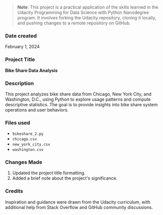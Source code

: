 >**Note**: This project is a practical application of the skills learned in the Udacity Programming for Data Science with Python Nanodegree program. It involves forking the Udacity repository, cloning it locally, and pushing changes to a remote repository on GitHub.

### Date created
February 1, 2024

### Project Title
**Bike Share Data Analysis**

### Description
This project analyzes bike share data from Chicago, New York City, and Washington, D.C., using Python to explore usage patterns and compute descriptive statistics. The goal is to provide insights into bike share system operations and user behaviors.

### Files used
- `bikeshare_2.py`
- `chicago.csv`
- `new_york_city.csv`
- `washington.csv`

### Changes Made
1. Updated the project title formatting.
2. Added a brief note about the project's significance.

### Credits
Inspiration and guidance were drawn from the Udacity curriculum, with additional help from Stack Overflow and GitHub community discussions.
